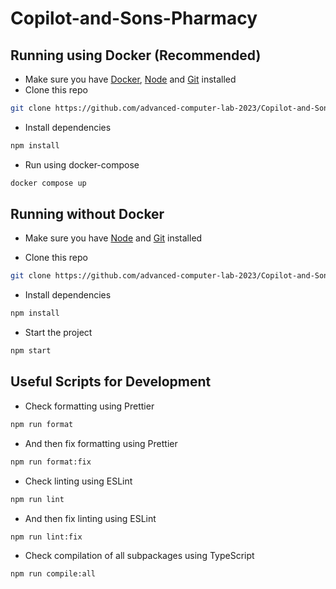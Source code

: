 # Copilot-and-Sons-Pharmacy

## Running using Docker (Recommended)

- Make sure you have [Docker](https://www.docker.com/), [Node](https://nodejs.org/en) and [Git](https://git-scm.com/) installed
- Clone this repo

```bash
git clone https://github.com/advanced-computer-lab-2023/Copilot-and-Sons-Pharmacy
```

- Install dependencies

```bash
npm install
```

- Run using docker-compose

```bash
docker compose up
```

## Running without Docker

- Make sure you have [Node](https://nodejs.org/en) and [Git](https://git-scm.com/) installed

- Clone this repo

```bash
git clone https://github.com/advanced-computer-lab-2023/Copilot-and-Sons-Pharmacy
```

- Install dependencies

```bash
npm install
```

- Start the project

```bash
npm start
```

## Useful Scripts for Development

- Check formatting using Prettier

```bash
npm run format
```

- And then fix formatting using Prettier

```bash
npm run format:fix
```

- Check linting using ESLint

```bash
npm run lint
```

- And then fix linting using ESLint

```bash
npm run lint:fix
```

- Check compilation of all subpackages using TypeScript

```bash
npm run compile:all
```
